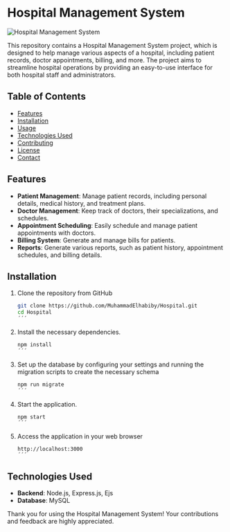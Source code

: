 
# Hospital Management System

![Hospital Management System](https://img.shields.io/badge/Hospital%20Management%20System-v1.0-blue.svg)

This repository contains a Hospital Management System project, which is designed to help manage various aspects of a hospital, including patient records, doctor appointments, billing, and more. The project aims to streamline hospital operations by providing an easy-to-use interface for both hospital staff and administrators.

## Table of Contents

- [Features](#features)
- [Installation](#installation)
- [Usage](#usage)
- [Technologies Used](#technologies-used)
- [Contributing](#contributing)
- [License](#license)
- [Contact](#contact)

## Features

- **Patient Management**: Manage patient records, including personal details, medical history, and treatment plans.
- **Doctor Management**: Keep track of doctors, their specializations, and schedules.
- **Appointment Scheduling**: Easily schedule and manage patient appointments with doctors.
- **Billing System**: Generate and manage bills for patients.
- **Reports**: Generate various reports, such as patient history, appointment schedules, and billing details.

## Installation

1. Clone the repository from GitHub
   ```bash
   git clone https://github.com/MuhammadElhabiby/Hospital.git
   cd Hospital
   ´´´
2. Install the necessary dependencies.
   ```bash
   npm install
   ´´´
3. Set up the database by configuring your settings and running the migration scripts to create the necessary schema
   ```bash
   npm run migrate
   ´´´
4. Start the application.
   ```bash
   npm start
   ´´´
5. Access the application in your web browser
    ```arduino
   http://localhost:3000
   ´´´

## Technologies Used

- **Backend**: Node.js, Express.js, Ejs
- **Database**: MySQL



Thank you for using the Hospital Management System! Your contributions and feedback are highly appreciated.
